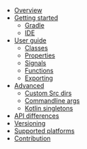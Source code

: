 * [Overview](src/doc/index.md)
* [Getting started]()
    * [Gradle](src/doc/getting-started/gradle.md)
    * [IDE](src/doc/getting-started/ide.md)
* [User guide]()
    * [Classes](src/doc/user-guide/classes.md)
    * [Properties](src/doc/user-guide/properties.md)
    * [Signals](src/doc/user-guide/signals.md)
    * [Functions](src/doc/user-guide/functions.md)
    * [Exporting](src/doc/user-guide/exporting.md)
* [Advanced]()
    * [Custom Src dirs](src/doc/advanced/custom-src-dirs.md)
    * [Commandline args](src/doc/advanced/commandline-args.md)
	* [Kotlin singletons](src/doc/advanced/kotlin-singleton.md)
* [API differences](src/doc/api-differences.md)
* [Versioning](src/doc/versioning.md)
* [Supported platforms](src/doc/supported-platforms.md)
* [Contribution](src/doc/contribution.md)